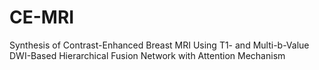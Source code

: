 # CE-MRI
Synthesis of Contrast-Enhanced Breast MRI Using T1- and Multi-b-Value DWI-Based Hierarchical Fusion Network with Attention Mechanism

